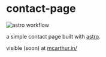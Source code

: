 # contact-page

![astro workflow](https://github.com/DrewMcArthur/contact-page/actions/workflows/astro.yml/badge.svg)

a simple contact page built with [astro](https://astro.build).

visible (soon) at [mcarthur.in/](https://mcarthur.in)
